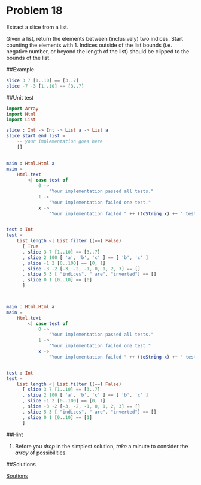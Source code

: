 # Problem 18

Extract a slice from a list.

Given a list, return the elements between (inclusively) two indices. Start counting the elements with 1. Indices outside of the list bounds (i.e. negative number, or beyond the length of the list) should be clipped to the bounds of the list. 

##Example
```elm
slice 3 7 [1..10] == [3..7]
slice -7 -3 [1..10] == [3..7]
```
##Unit test
```elm
import Array
import Html
import List

slice : Int -> Int -> List a -> List a 
slice start end list = 
    -- your implementation goes here
    []
    

main : Html.Html a 
main =
    Html.text
        <| case test of 
            0 -> 
                "Your implementation passed all tests."
            1 -> 
                "Your implementation failed one test."
            x -> 
                "Your implementation failed " ++ (toString x) ++ " tests."


test : Int
test =
    List.length <| List.filter ((==) False)
      [ True
      , slice 3 7 [1..10] == [3..7]
      , slice 2 100 [ 'a', 'b', 'c' ] == [ 'b', 'c' ]
      , slice -1 2 [0..100] == [0, 1]
      , slice -3 -2 [-3, -2, -1, 0, 1, 2, 3] == []
      , slice 5 3 [ "indices", " are", "inverted"] == []
      , slice 0 1 [0..10] == [0]
      ]



main : Html.Html a 
main =
    Html.text
        <| case test of 
            0 -> 
                "Your implementation passed all tests."
            1 -> 
                "Your implementation failed one test."
            x -> 
                "Your implementation failed " ++ (toString x) ++ " tests."


test : Int
test =
    List.length <| List.filter ((==) False)
      [ slice 3 7 [1..10] == [3..7]
      , slice 2 100 [ 'a', 'b', 'c' ] == [ 'b', 'c' ]
      , slice -1 2 [0..100] == [0, 1]
      , slice -3 -2 [-3, -2, -1, 0, 1, 2, 3] == []
      , slice 5 3 [ "indices", " are", "inverted"] == []
      , slice 0 1 [0..10] == [1]
      ]

```
##Hint
1. Before you *drop* in the simplest solution, *take* a minute to consider the *array* of possibilities.

##Solutions

[Soutions](../s/s18.md)